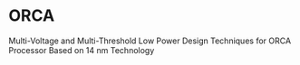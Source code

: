 # ORCA
Multi-Voltage and Multi-Threshold Low Power Design Techniques for ORCA Processor Based on 14 nm Technology

